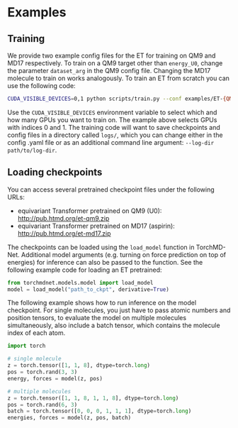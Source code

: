 # Examples

## Training
We provide two example config files for the ET for training on QM9 and MD17 respectively. To train on a QM9 target other than `energy_U0`, change the parameter `dataset_arg` in the QM9 config file. Changing the MD17 molecule to train on works analogously. To train an ET from scratch you can use the following code:
```bash
CUDA_VISIBLE_DEVICES=0,1 python scripts/train.py --conf examples/ET-{QM9,MD17}.yaml
```
Use the `CUDA_VISIBLE_DEVICES` environment variable to select which and how many GPUs you want to train on. The example above selects GPUs with indices 0 and 1. The training code will want to save checkpoints and config files in a directory called `logs/`, which you can change either in the config .yaml file or as an additional command line argument: `--log-dir path/to/log-dir`.

## Loading checkpoints
You can access several pretrained checkpoint files under the following URLs:
- equivariant Transformer pretrained on QM9 (U0): http://pub.htmd.org/et-qm9.zip
- equivariant Transformer pretrained on MD17 (aspirin): http://pub.htmd.org/et-md17.zip

The checkpoints can be loaded using the `load_model` function in TorchMD-Net. Additional model arguments (e.g. turning on force prediction on top of energies) for inference can also be passed to the function. See the following example code for loading an ET pretrained:
```python
from torchmdnet.models.model import load_model
model = load_model("path_to_ckpt", derivative=True)
```
The following example shows how to run inference on the model checkpoint. For single molecules, you just have to pass atomic numbers and position tensors, to evaluate the model on multiple molecules simultaneously, also include a batch tensor, which contains the molecule index of each atom.
```python
import torch

# single molecule
z = torch.tensor([1, 1, 8], dtype=torch.long)
pos = torch.rand(3, 3)
energy, forces = model(z, pos)

# multiple molecules
z = torch.tensor([1, 1, 8, 1, 1, 8], dtype=torch.long)
pos = torch.rand(6, 3)
batch = torch.tensor([0, 0, 0, 1, 1, 1], dtype=torch.long)
energies, forces = model(z, pos, batch)
```
